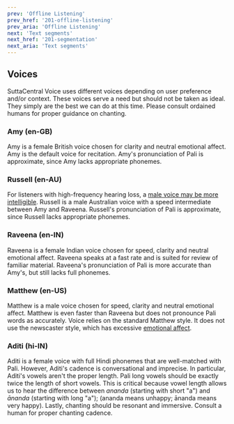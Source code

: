 ```yaml
---
prev: 'Offline Listening'
prev_href: '201-offline-listening'
prev_aria: 'Offline Listening'
next: 'Text segments'
next_href: '201-segmentation'
next_aria: 'Text segments'
---
```


## Voices

SuttaCentral Voice uses different voices depending on user preference and/or context. These voices serve a need but should not be taken as ideal. They simply are the best we can do at this time. Please consult ordained humans for proper guidance on chanting.

### Amy (en-GB)
Amy is a female British voice chosen for clarity and neutral emotional affect. Amy is the default voice for recitation. Amy's pronunciation of Pali is approximate, since Amy lacks appropriate phonemes.

### Russell (en-AU)
For listeners with high-frequency hearing loss, a 
[male voice may be more intelligible](https://www.ncbi.nlm.nih.gov/pubmed/15244027).
Russell is a male Australian voice with a speed intermediate between Amy and Raveena. Russell's pronunciation of Pali is approximate, since Russell lacks appropriate phonemes.

### Raveena (en-IN)
Raveena is a female Indian voice chosen for speed, clarity and neutral emotional affect. Raveena speaks at a fast rate and is suited for review of familiar material. Raveena's pronunciation of Pali is more accurate than Amy's, but still lacks full phonemes.

### Matthew (en-US)
Matthew is a male voice chosen for speed, clarity and neutral emotional affect. Matthew is even faster than Raveena but does not pronounce Pali words as accurately. Voice relies on the standard Matthew style. It does not use the newscaster style, which has excessive [emotional affect](https://docs.aws.amazon.com/polly/latest/dg/ntts-newscaster.html).

### Aditi (hi-IN)
Aditi is a female voice with full Hindi phonemes that are well-matched with Pali. However, Aditi's cadence is conversational and imprecise. In particular, Aditi's vowels aren't the proper length. Pali long vowels should be exactly twice the length of short vowels. This is critical because vowel length allows us to hear the difference between _ananda_ (starting with short "a") and _ānanda_ (starting with long "a"); (ananda means unhappy; ānanda means very happy). Lastly, chanting should be resonant and immersive. Consult a human for proper chanting cadence. 


